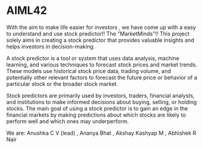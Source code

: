 # AIML42
With the aim to make life easier for investors , we have come up with a easy to understand and use stock predictor!!
The "MarketMinds"!!
This project solely aims in creating a stock predictor that provides valuable insights and helps investors in decision-making.

A stock predictor is a tool or system that uses data analysis, machine learning, and various techniques to forecast stock prices and market trends. These models use historical stock price data, trading volume, and potentially other relevant factors to forecast the future price or behavior of a particular stock or the broader stock market.

Stock predictors are primarily used by investors, traders, financial analysts, and institutions to make informed decisions about buying, selling, or holding stocks. The main goal of using a stock predictor is to gain an edge in the financial markets by making predictions about which stocks are likely to perform well and which ones may underperform.

We are:
Anushka C V (lead) ,
Ananya Bhat ,
Akshay Kashyap M ,
Abhishek R Nair
